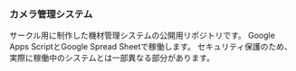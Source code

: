 ### カメラ管理システム
サークル用に制作した機材管理システムの公開用リポジトリです。
Google Apps ScriptとGoogle Spread Sheetで稼働します。
セキュリティ保護のため、実際に稼働中のシステムとは一部異なる部分があります。
